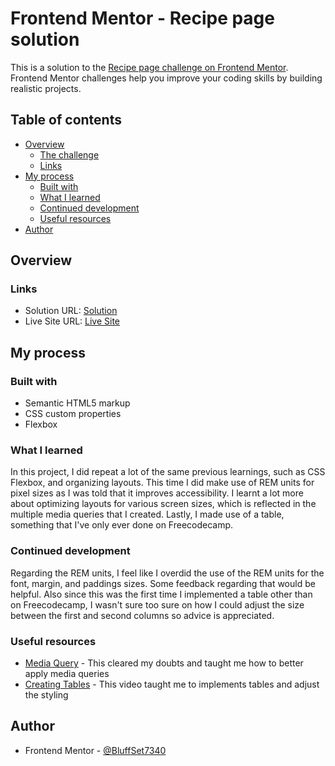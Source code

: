 # Frontend Mentor - Recipe page solution

This is a solution to the [Recipe page challenge on Frontend Mentor](https://www.frontendmentor.io/challenges/recipe-page-KiTsR8QQKm). Frontend Mentor challenges help you improve your coding skills by building realistic projects. 

## Table of contents

- [Overview](#overview)
  - [The challenge](#the-challenge)
  - [Links](#links)
- [My process](#my-process)
  - [Built with](#built-with)
  - [What I learned](#what-i-learned)
  - [Continued development](#continued-development)
  - [Useful resources](#useful-resources)
- [Author](#author)

## Overview

### Links

- Solution URL: [Solution](https://github.com/BluffSet7340/recipe-page-main)
- Live Site URL: [Live Site](https://your-live-site-url.com)

## My process

### Built with

- Semantic HTML5 markup
- CSS custom properties
- Flexbox

### What I learned

In this project, I did repeat a lot of the same previous learnings, such as CSS Flexbox, and organizing layouts. This time I did make use of REM units for pixel sizes as I was told that it improves accessibility. I learnt a lot more about optimizing layouts for various screen sizes, which is reflected in the multiple media queries that I created. Lastly, I made use of a table, something that I've only ever done on Freecodecamp.

### Continued development

Regarding the REM units, I feel like I overdid the use of the REM units for the font, margin, and paddings sizes. Some feedback regarding that would be helpful. Also since this was the first time I implemented a table other than on Freecodecamp, I wasn't sure too sure on how I could adjust the size between the first and second columns so advice is appreciated. 

### Useful resources

- [Media Query](https://www.youtube.com/watch?v=K24lUqcT0Ms) - This cleared my doubts and taught me how to better apply media queries
- [Creating Tables](https://www.youtube.com/watch?v=iuSKGuWWNGA) - This video taught me to implements tables and adjust the styling

## Author

- Frontend Mentor - [@BluffSet7340](https://www.frontendmentor.io/profile/BluffSet7340)